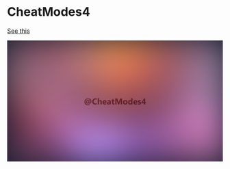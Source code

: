 # CheatModes4

<a href="https://mrshortcut.github.io/me/">See this</a>

<img src="./assets/me.png" alt="me" />
